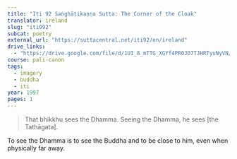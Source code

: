 ```yaml
---
title: "Iti 92 Saṅghāṭikaṇṇa Sutta: The Corner of the Cloak"
translator: ireland
slug: "iti092"
subcat: poetry
external_url: "https://suttacentral.net/iti92/en/ireland"
drive_links:
  - "https://drive.google.com/file/d/1UI_8_mTTG_XGYf4PR0JO7TJHRTyuNyVN/view?usp=drivesdk"
course: pali-canon
tags:
  - imagery
  - buddha
  - iti
year: 1997
pages: 1
---
```


> That bhikkhu sees the Dhamma. Seeing the Dhamma, he sees [the Tathāgata].

To see the Dhamma is to see the Buddha and to be close to him, even when physically far away.

